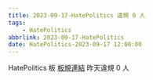 ```yaml
---
title: 2023-09-17-HatePolitics 違規 0 人
tags:
    - HatePolitics
abbrlink: 2023-09-17-HatePolitics
date: HatePolitics-2023-09-17 12:00:00
---
```

HatePolitics 板 [板規連結](https://www.ptt.cc/bbs/HatePolitics/M.1617115262.A.D60.html)
昨天違規 0 人
